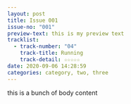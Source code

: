 ```yaml
---
layout: post
title: Issue 001
issue-no: "001"
preview-text: this is my preview text
tracklist:
  - track-number: "04"
    track-title: Running
    track-detail: ☆☆☆☆☆
date: 2020-09-06 14:28:59
categories: category, two, three
---
```

this is a bunch of body content
